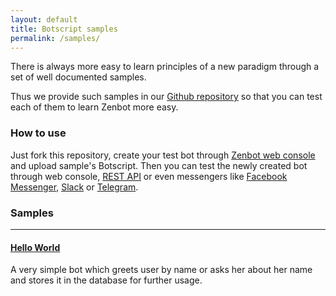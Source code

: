 ```yaml
---
layout: default
title: Botscript samples
permalink: /samples/
---
```


There is always more easy to learn principles of a new paradigm through a set of well documented samples.

Thus we provide such samples in our [Github repository](https://github.com/uzyovoys/zenbot) so that you can test each of them to learn Zenbot more easy.

### How to use
Just fork this repository, create your test bot through [Zenbot web console](https://zenbot.org) and upload sample\'s Botscript.
Then you can test the newly created bot through web console, [REST API](/rest/) or even messengers like [Facebook Messenger](/messengers/facebook/), [Slack](/messengers/slack/) or [Telegram](/messengers/telegram/).

### Samples
***

#### [Hello World](https://github.com/uzyovoys/zenbot/tree/master/samples/helloworld)
A very simple bot which greets user by name or asks her about her name and stores it in the database for further usage.

